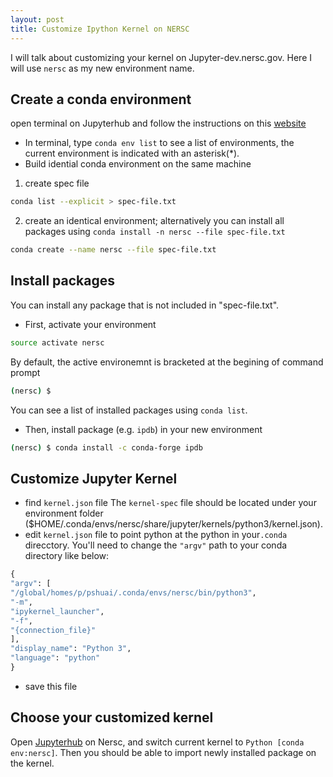 ```yaml
---
layout: post
title: Customize Ipython Kernel on NERSC
---
```


I will talk about customizing your kernel on Jupyter-dev.nersc.gov. Here I will use `nersc` as my new environment name. 

## Create a conda environment
  open terminal on Jupyterhub and follow the instructions on this [website](https://conda.io/docs/user-guide/tasks/manage-environments.html)
  - In terminal, type `conda env list` to see a list of environments, the current environment is indicated with an asterisk(*). 
  - Build idential conda environment on the same machine
  1. create spec file
  ```bash
  conda list --explicit > spec-file.txt
  ``` 
  2. create an identical environment; alternatively you can install all packages using `conda install -n nersc --file spec-file.txt`
  ```bash
  conda create --name nersc --file spec-file.txt
  ```

## Install packages 
  You can install any package that is not included in "spec-file.txt". 
  
  - First, activate your environment
  ```bash
  source activate nersc
  ```
  By default, the active environemnt is bracketed at the begining of command prompt
  ```bash
  (nersc) $
  ```
  You can see a list of installed packages using `conda list`.
  
  - Then, install package (e.g. `ipdb`) in your new environment
  ```bash
  (nersc) $ conda install -c conda-forge ipdb
  ```
  
## Customize Jupyter Kernel
  - find `kernel.json` file
  The `kernel-spec` file should be located under your environment folder ($HOME/.conda/envs/nersc/share/jupyter/kernels/python3/kernel.json).
  - edit `kernel.json` file to point python at the python in your`.conda` direcctory. You'll need to change the `"argv"` path to your conda directory like below:
  ```python
  {
 "argv": [
  "/global/homes/p/pshuai/.conda/envs/nersc/bin/python3",
  "-m",
  "ipykernel_launcher",
  "-f",
  "{connection_file}"
 ],
 "display_name": "Python 3",
 "language": "python"
}
```
  - save this file
## Choose your customized kernel
  Open [Jupyterhub](https://jupyter-dev.nersc.gov/user/pshuai/tree/global/project/projectdirs/m1800/jupyter/reach_scale_model/notebook) on Nersc, and switch current kernel to `Python [conda env:nersc]`. Then you should be able to import newly installed package on the kernel. 

